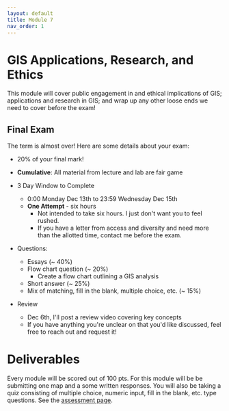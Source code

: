 ```yaml
---
layout: default
title: Module 7
nav_order: 1
---
```


#  	GIS Applications, Research, and Ethics    

This module will cover public engagement in and ethical implications of GIS; applications and research in GIS; and wrap up any other loose ends we need to cover before the exam!

## Final Exam

The term is almost over!  Here are some details about your exam:

* 20% of your final mark!

* **Cumulative**: All material from lecture and lab are fair game

* 3 Day Window to Complete
	* 0:00 Monday Dec 13th to 23:59 Wednesday Dec 15th
	* **One Attempt** - six hours
		* Not intended to take six hours.  I just don't want you to feel rushed.
		* If you have a letter from access and diversity and need more than the allotted time, contact me before the exam.

* Questions:
	* Essays (~ 40%)
	* Flow chart question (~ 20%)
		* Create a flow chart outlining a GIS analysis
	* Short answer (~ 25%)
	* Mix of matching, fill in the blank, multiple choice, etc. (~ 15%)

* Review
	* Dec 6th, I'll post a review video covering key concepts
	* If you have anything you're unclear on that you'd like discussed, feel free to reach out and request it!

# Deliverables

Every module will be scored out of 100 pts.  For this module will be be submitting one map and a some written responses.  You will also be taking a quiz consisting of multiple choice, numeric input, fill in the blank, etc. type questions.  See the [assessment page](docs/Assessment.md).